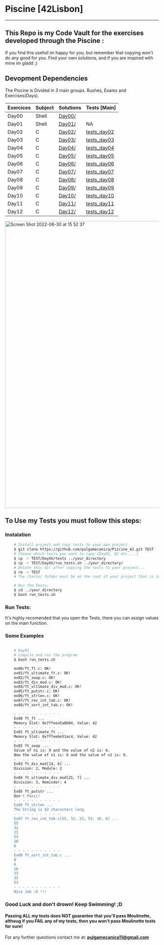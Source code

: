 # Piscine [42Lisbon]

---

## This Repo is my Code Vault for the exercises developed through the Piscine :

If you find this usefull im happy for you, but remember that copying won't do any good for you.
Find your own solutions, and if you are inspired with mine im gladd ;)

## Devopment Dependencies

The Piscine is Divided in 3 main groups. Rushes, Exams and Exercises(Days).

| Exercices | Subject | Solutions | Tests [Main] |
| ------ | ------ | ------ | ------ |
| Day00 | Shell | [Day00/](Day00) | 
| Day01 | Shell | [Day01/](Day01) | NA |
| Day02 | C | [Day02/](Day02) | [tests_day02](Day02/tests) |
| Day03 | C | [Day03/](Day03) | [tests_day03](Day03/tests) |
| Day04 | C | [Day04/](Day04) | [tests_day04](Day04/tests) |
| Day05 | C | [Day05/](Day05) | [tests_day05](Day05/tests) |
| Day06 | C | [Day06/](Day06) | [tests_day06](Day06/tests) |
| Day07 | C | [Day07/](Day07) | [tests_day07](Day07/tests) |
| Day08 | C | [Day08/](Day08) | [tests_day08](Day08/tests) |
| Day09 | C | [Day09/](Day09) | [tests_day09](Day09/tests) |
| Day10 | C | [Day10/](Day10) | [tests_day10](Day10/tests) |
| Day11 | C | [Day11/](Day11) | [tests_day11](Day11/tests) |
| Day12 | C | [Day12/](Day04) | [tests_day12](Day12/tests) |

<img width="936" alt="Screen Shot 2022-06-30 at 15 52 37" src="https://user-images.githubusercontent.com/28810331/176725351-baef877a-708c-41b7-bad9-b55033d5d216.png">

## To Use my Tests you must follow this steps:

### Instalation
```bash
	# Install project and copy tests to your own project
	$ git clone https://github.com/pulgamecanica/Piscine_42.git TEST
	# Choose which tests you want to copy (Day01, 02 etc....)
	$ cp -r TEST/DayXX/tests ../your_directory
	$ cp -r TEST/DayXX/run_tests.sh ../your_directory/
	# Delete this dir after copying the tests to your project...
	$ rm -r TEST
	# The /tests/ folder must be on the root of your project that is in the same folder as ex00, ex01 etc, and also the script must be on the root.

	# Run the Tests:
	$ cd ../your_directory
	$ bash run_tests.sh
```

### Run Tests:
It's highly recomended that you open the Tests, there you can assign values on the main function.

### Some Examples
```bash 
	
	# Day03
	# Compile and run the program
	$ bash run_tests.sh

	ex00/ft_ft.c: OK!
	ex01/ft_ultimate_ft.c: OK!
	ex02/ft_swap.c: OK!
	ex03/ft_div_mod.c: OK!
	ex04/ft_ultimate_div_mod.c: OK!
	ex05/ft_putstr.c: OK!
	ex06/ft_strlen.c: OK!
	ex07/ft_rev_int_tab.c: OK!
	ex08/ft_sort_int_tab.c: OK!

	- - - - - - - - - - -
	Ex00 ft_ft ...
	Memory Slot: 0x7ffeea5a0b04, Value: 42
	- - - - - - - - - - -
	Ex01 ft_ultimate_ft ...
	Memory Slot: 0x7ffee6e51ac4, Value: 42
	- - - - - - - - - - -
	Ex02 ft_swap ...
	Value of n1 is: 9 and the value of n2 is: 6.
	Now the value of n1 is: 6 and the value of n2 is: 9.
	- - - - - - - - - - -
	Ex03 ft_div_mod[14, 6] ...
	Division: 2, Module: 2
	- - - - - - - - - - -
	Ex04 ft_ultimate_div_mod[25, 7] ...
	Division: 3, Reminder: 4
	- - - - - - - - - - -
	Ex05 ft_putstr ...
	Don't Panic!
	- - - - - - - - - - -
	Ex06 ft_strlen ...
	The String is 42 characters long.
	- - - - - - - - - - -
	Ex07 ft_rev_int_tab.c[55, 32, 23, 53, 10, 6] ...
	55
	32
	23
	53
	10
	6
	- - - - - - - - - - -
	Ex08 ft_sort_int_tab.c ...
	0
	6
	10
	23
	32
	53
	- - - - - - - - - - -
	Nice Job :D !!!
``` 

### Good Luck and don't drown! Keep Swimming! ;D

#### Passing ALL my tests does **NOT** guarantee that you'll pass Moulinette, althoug if you FAIL any of my tests, then you won't pass Moulinette tests for sure!
For any further questions contact me at: **pulgamecanica11@gmail.com**
